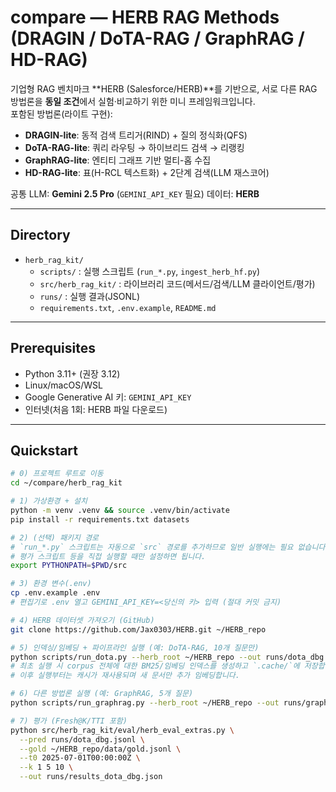 # compare — HERB RAG Methods (DRAGIN / DoTA-RAG / GraphRAG / HD-RAG)

기업형 RAG 벤치마크 **HERB (Salesforce/HERB)**를 기반으로, 서로 다른 RAG 방법론을 **동일 조건**에서 실험·비교하기 위한 미니 프레임워크입니다.  
포함된 방법론(라이트 구현):

- **DRAGIN-lite**: 동적 검색 트리거(RIND) + 질의 정식화(QFS)
- **DoTA-RAG-lite**: 쿼리 라우팅 → 하이브리드 검색 → 리랭킹
- **GraphRAG-lite**: 엔티티 그래프 기반 멀티-홉 수집
- **HD-RAG-lite**: 표(H-RCL 텍스트화) + 2단계 검색(LLM 재스코어)

공통 LLM: **Gemini 2.5 Pro** (`GEMINI_API_KEY` 필요)
데이터: **HERB**

---

## Directory
- `herb_rag_kit/`  
  - `scripts/` : 실행 스크립트 (`run_*.py`, `ingest_herb_hf.py`)  
  - `src/herb_rag_kit/` : 라이브러리 코드(메서드/검색/LLM 클라이언트/평가)  
  - `runs/` : 실행 결과(JSONL)  
  - `requirements.txt`, `.env.example`, `README.md`  

---

## Prerequisites
- Python 3.11+ (권장 3.12)
- Linux/macOS/WSL
- Google Generative AI 키: `GEMINI_API_KEY`
- 인터넷(처음 1회: HERB 파일 다운로드)

---

## Quickstart

```bash
# 0) 프로젝트 루트로 이동
cd ~/compare/herb_rag_kit

# 1) 가상환경 + 설치
python -m venv .venv && source .venv/bin/activate
pip install -r requirements.txt datasets

# 2) (선택) 패키지 경로
# `run_*.py` 스크립트는 자동으로 `src` 경로를 추가하므로 일반 실행에는 필요 없습니다.
# 평가 스크립트 등을 직접 실행할 때만 설정하면 됩니다.
export PYTHONPATH=$PWD/src

# 3) 환경 변수(.env)
cp .env.example .env
# 편집기로 .env 열고 GEMINI_API_KEY=<당신의 키> 입력 (절대 커밋 금지)

# 4) HERB 데이터셋 가져오기 (GitHub)
git clone https://github.com/Jax0303/HERB.git ~/HERB_repo

# 5) 인덱싱/임베딩 + 파이프라인 실행 (예: DoTA-RAG, 10개 질문만)
python scripts/run_dota.py --herb_root ~/HERB_repo --out runs/dota_dbg.jsonl --limit 10
# 최초 실행 시 corpus 전체에 대한 BM25/임베딩 인덱스를 생성하고 `.cache/`에 저장합니다.
# 이후 실행부터는 캐시가 재사용되며 새 문서만 추가 임베딩합니다.

# 6) 다른 방법론 실행 (예: GraphRAG, 5개 질문)
python scripts/run_graphrag.py --herb_root ~/HERB_repo --out runs/graphrag_dbg.jsonl --limit 5

# 7) 평가 (Fresh@K/TTI 포함)
python src/herb_rag_kit/eval/herb_eval_extras.py \
  --pred runs/dota_dbg.jsonl \
  --gold ~/HERB_repo/data/gold.jsonl \
  --t0 2025-07-01T00:00:00Z \
  --k 1 5 10 \
  --out runs/results_dota_dbg.json
